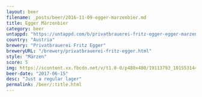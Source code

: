 ```yaml
---
layout: beer
filename: _posts/beer/2016-11-09-egger-marzenbier.md
title: Egger Märzenbier
category: beer
untappd: "https://untappd.com/b/privatbrauerei-fritz-egger-egger-marzenbier/84114"
country: "Austria"
brewery: "Privatbrauerei Fritz Egger"
breweryURL: "/brewery/privatbrauerei-fritz-egger.html"
style: "Märzen"
score: 5
img: https://scontent.xx.fbcdn.net/v/t1.0-0/p480x480/19113793_10155314454578745_5802391588657197078_n.jpg?_nc_cat=105&oh=52f27e1a02d734c3c58099d1681ef55f&oe=5C62CBDF
beer-date: "2017-06-15"
desc: "Just a regular lager"
permalink: /beer/:title.html
---
```

